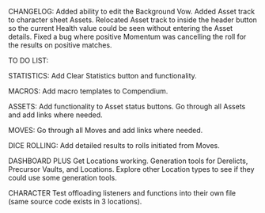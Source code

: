CHANGELOG: 
Added ability to edit the Background Vow.
Added Asset track to character sheet Assets.
Relocated Asset track to inside the header button so the current Health value could be seen without entering the Asset details.
Fixed a bug where positive Momentum was cancelling the roll for the results on positive matches.

TO DO LIST:

STATISTICS:
Add Clear Statistics button and functionality.

MACROS:
Add macro templates to Compendium.

ASSETS:
Add functionality to Asset status buttons.
Go through all Assets and add links where needed.

MOVES: Go through all Moves and add links where needed.

DICE ROLLING:
Add detailed results to rolls initiated from Moves.

DASHBOARD PLUS
Get Locations working.
Generation tools for Derelicts, Precursor Vaults, and Locations.
Explore other Location types to see if they could use some generation tools.

CHARACTER
Test offloading listeners and functions into their own file (same source code exists in 3 locations).


